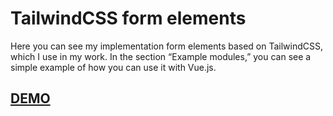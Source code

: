 # TailwindCSS form elements

Here you can see my implementation form elements based on TailwindCSS, which I use in my work. In the section “Example modules,” you can see a simple example of how you can use it with Vue.js.

## [DEMO](https://tailwind.csscoder.pro)
